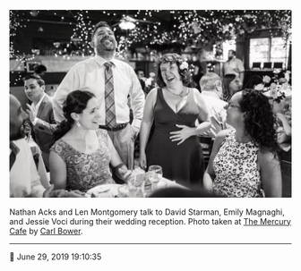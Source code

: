 ![Nathan Acks and Len Montgomery talk to David Starman, Emily Magnaghi, and Jessie Starman Voci](assets/e9b34ef9aa2da316c0c63b36fbad1f89.webp)

Nathan Acks and Len Montgomery talk to David Starman, Emily Magnaghi, and Jessie Voci during their wedding reception. Photo taken at [The Mercury Cafe](http://mercurycafe.com/) by [Carl Bower](http://carlbowerphotos.com/).

- - - -

📅 June 29, 2019 19:10:35

